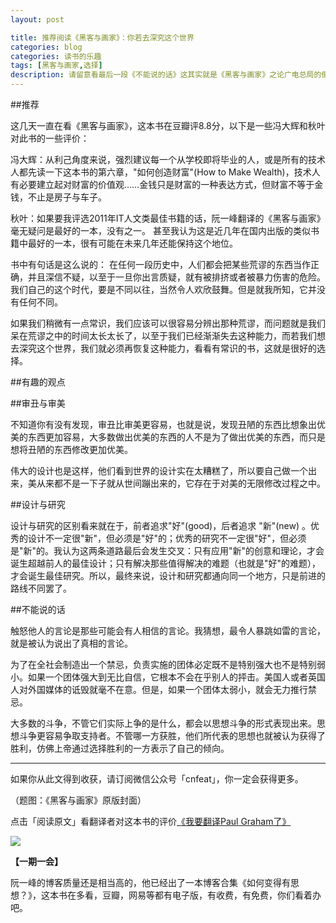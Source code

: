 ```yaml
---
layout: post

title: 推荐阅读《黑客与画家》：你若去深究这个世界
categories: blog
categories: 读书的乐趣
tags: [黑客与画家,选择]
description: 请留意看最后一段《不能说的话》这其实就是《黑客与画家》之论广电总局的倒掉。
---
```


##推荐

这几天一直在看《黑客与画家》，这本书在豆瓣评8.8分，以下是一些冯大辉和秋叶对此书的一些评价：

冯大辉：从利己角度来说，强烈建议每一个从学校即将毕业的人，或是所有的技术人都先读一下这本书的第六章，"如何创造财富"(How to Make Wealth)，技术人有必要建立起对财富的价值观……金钱只是财富的一种表达方式，但财富不等于金钱，不止是房子与车子。

秋叶：如果要我评选2011年IT人文类最佳书籍的话，阮一峰翻译的《黑客与画家》毫无疑问是最好的一本，没有之一。 甚至我认为这是近几年在国内出版的类似书籍中最好的一本，很有可能在未来几年还能保持这个地位。 

书中有句话是这么说的： 在任何一段历史中，人们都会把某些荒谬的东西当作正确，并且深信不疑，以至于一旦你出言质疑，就有被排挤或者被暴力伤害的危险。我们自己的这个时代，要是不同以往，当然令人欢欣鼓舞。但是就我所知，它并没有任何不同。

如果我们稍微有一点常识，我们应该可以很容易分辨出那种荒谬，而问题就是我们呆在荒谬之中的时间太长太长了，以至于我们已经渐渐失去这种能力，而若我们想去深究这个世界，我们就必须再恢复这种能力，看看有常识的书，这就是很好的选择。

##有趣的观点

##审丑与审美

不知道你有没有发现，审丑比审美更容易，也就是说，发现丑陋的东西比想象出优美的东西更加容易，大多数做出优美的东西的人不是为了做出优美的东西，而只是想将丑陋的东西修改更加优美。

伟大的设计也是这样，他们看到世界的设计实在太糟糕了，所以要自己做一个出来，美从来都不是一下子就从世间蹦出来的，它存在于对美的无限修改过程之中。

##设计与研究

设计与研究的区别看来就在于，前者追求"好"(good)，后者追求 "新"(new) 。优秀的设计不一定很"新"，但必须是"好"的；优秀的研究不一定很"好"，但必须是"新"的。我认为这两条道路最后会发生交叉：只有应用"新"的创意和理论，才会诞生超越前人的最佳设计；只有解决那些值得解决的难题（也就是"好"的难题），才会诞生最佳研究。所以，最终来说，设计和研究都通向同一个地方，只是前进的路线不同罢了。

##不能说的话

触怒他人的言论是那些可能会有人相信的言论。我猜想，最令人暴跳如雷的言论，就是被认为说出了真相的言论。

为了在全社会制造出一个禁忌，负责实施的团体必定既不是特别强大也不是特别弱小。如果一个团体强大到无比自信，它根本不会在乎别人的抨击。美国人或者英国人对外国媒体的诋毁就毫不在意。但是，如果一个团体太弱小，就会无力推行禁忌。

大多数的斗争，不管它们实际上争的是什么，都会以思想斗争的形式表现出来。思想斗争更容易争取支持者。不管哪一方获胜，他们所代表的思想也就被认为获得了胜利，仿佛上帝通过选择胜利的一方表示了自己的倾向。

----

如果你从此文得到收获，请订阅微信公众号「cnfeat」，你一定会获得更多。

（题图：《黑客与画家》原版封面）

点击「阅读原文」看翻译者对这本书的评价[《我要翻译Paul Graham了》](http://www.ruanyifeng.com/blog/2009/12/i_will_translate_paul_graham.html)

![](http://cnfeat.qiniudn.com/signitrue-2014-09-28.jpg)

**【一期一会】**

阮一峰的博客质量还是相当高的，他已经出了一本博客合集《如何变得有思想？》，这本书在多看，豆瓣，网易等都有电子版，有收费，有免费，你们看着办吧。




